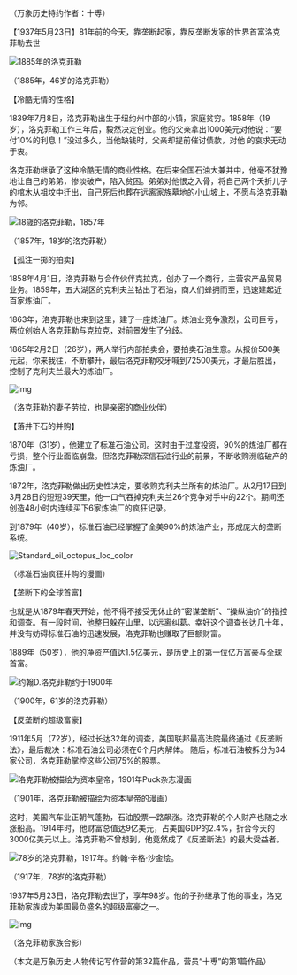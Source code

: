 （万象历史特约作者：十尃）

【1937年5月23日】81年前的今天，靠垄断起家，靠反垄断发家的世界首富洛克菲勒去世

![1885年的洛克菲勒](1885年的洛克菲勒.jpg)

（1885年，46岁的洛克菲勒）

【冷酷无情的性格】

1839年7月8日，洛克菲勒出生于纽约州中部的小镇，家庭贫穷。1858年（19岁），洛克菲勒工作三年后，毅然决定创业。他的父亲拿出1000美元对他说：“要付10%的利息！”没过多久，当他缺钱时，父亲却提前催讨债款，对他 的哀求无动于衷。

洛克菲勒继承了这种冷酷无情的商业性格。在后来全国石油大兼并中，他毫不犹豫地让自己的弟弟，惨淡破产，陷入贫困。弟弟对他恨之入骨，将自己两个夭折儿子的棺木从祖坟中迁出，自己死后也葬在远离家族墓地的小山坡上，不愿与洛克菲勒为邻。

![18歳的洛克菲勒，1857年](18歳的洛克菲勒，1857年.jpg)

（1857年，18岁的洛克菲勒）

【孤注一掷的拍卖】

1858年4月1日，洛克菲勒与合作伙伴克拉克，创办了一个商行，主营农产品贸易业务。1859年，五大湖区的克利夫兰钻出了石油，商人们蜂拥而至，迅速建起近百家炼油厂。

1863年，洛克菲勒也来到这里，建了一座炼油厂。炼油业竞争激烈，公司巨亏，两位创始人洛克菲勒与克拉克，对前景发生了分歧。

1865年2月2日（26岁），两人举行内部拍卖会，要拍卖石油生意。从报价500美元起，你来我往，不断攀升，最后洛克菲勒咬牙喊到72500美元，才最后胜出，控制了克利夫兰最大的炼油厂。

![img](https://qqadapt.qpic.cn/txdocpic/0/a03b1a0161f68adc16e3b1d2a3e1d807/0)

 （洛克菲勒的妻子劳拉，也是亲密的商业伙伴）

【落井下石的并购】

1870年（31岁），他建立了标准石油公司。这时由于过度投资，90%的炼油厂都在亏损，整个行业面临崩盘。但洛克菲勒深信石油行业的前景，不断收购濒临破产的炼油厂。

1872年，洛克菲勒做出历史性决定，要收购克利夫兰所有的炼油厂。从2月17日到3月28日的短短39天里，他一口气吞掉克利夫兰26个竞争对手中的22个。期间还创造48小时内连续买下6家炼油厂的疯狂记录。

到1879年（40岁），标准石油已经掌握了全美90%的炼油产业，形成庞大的垄断系统。

![Standard_oil_octopus_loc_color](Standard_oil_octopus_loc_color.jpg)

（标准石油疯狂并购的漫画）

【垄断下的全球首富】

也就是从1879年春天开始，他不得不接受无休止的“密谋垄断”、“操纵油价”的指控和调查。有一段时间，他整日躲在山里，以远离纠葛。幸好这个调查长达几十年，并没有妨碍标准石油的迅速发展，洛克菲勒也赚取了巨额财富。

1889年（50岁），他的净资产值达1.5亿美元，是历史上的第一位亿万富豪与全球首富。

![约翰D.洛克菲勒约于1900年](约翰D.洛克菲勒约于1900年.jpg)

（1900年，61岁的洛克菲勒）

【反垄断的超级富豪】

1911年5月（72岁），经过长达32年的调查，美国联邦最高法院最终通过《反垄断法》，最后裁决：标准石油公司必须在6个月内解体。 随后，标准石油被拆分为34家公司，洛克菲勒掌控这些公司75%的股票。

![洛克菲勒被描绘为资本皇帝，1901年Puck杂志漫画](洛克菲勒被描绘为资本皇帝，1901年Puck杂志漫画.JPG)

（1901年，洛克菲勒被描绘为资本皇帝的漫画）

这时，美国汽车业正朝气蓬勃，石油股票一路飙涨。洛克菲勒的个人财产也随之水涨船高。1914年时，他财富总值达9亿美元，占美国GDP的2.4%，折合今天的3000亿美元以上。洛克菲勒不曾想到，他竟然成了《反垄断法》的最大受益者。

![78岁的洛克菲勒，1917年。约翰·辛格·沙金绘。](78岁的洛克菲勒，1917年。约翰·辛格·沙金绘。.jpg)

（1917年，78岁的洛克菲勒）

1937年5月23日，洛克菲勒去世了，享年98岁。他的子孙继承了他的事业，洛克菲勒家族成为美国最负盛名的超级富豪之一。

![img](https://qqadapt.qpic.cn/txdocpic/0/0419ccb76014568e078a643a6864bfa8/0)

（洛克菲勒家族合影）

（本文是万象历史·人物传记写作营的第32篇作品，营员“十尃”的第1篇作品）

